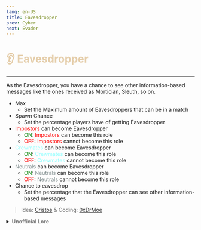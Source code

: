 ```yaml
---
lang: en-US
title: Eavesdropper
prev: Cyber
next: Evader
---
```


# <font color=#e5ceab>👂 <b>Eavesdropper</b></font> <Badge text="Helpful" type="tip" vertical="middle"/>
---

As the Eavesdropper, you have a chance to see other information-based messages like the ones received as Mortician, Sleuth, so on.

* Max
  * Set the Maximum amount of Eavesdroppers that can be in a match
* Spawn Chance
  * Set the percentage players have of getting Eavesdropper
* <font color=red>Impostors</font> can become Eavesdropper
  * <font color=green>ON</font>: <font color=red>Impostors</font> can become this role
  * <font color=red>OFF</font>: <font color=red>Impostors</font> cannot become this role
* <font color=#8cffff>Crewmates</font> can become Eavesdropper
  * <font color=green>ON</font>: <font color=#8cffff>Crewmates</font> can become this role
  * <font color=red>OFF</font>: <font color=#8cffff>Crewmates</font> cannot become this role
* <font color=#7f8c8d>Neutrals</font> can become Eavesdropper
  * <font color=green>ON</font>: <font color=#7f8c8d>Neutrals</font> can become this role
  * <font color=red>OFF</font>: <font color=#7f8c8d>Neutrals</font> cannot become this role
* Chance to eavesdrop
  * Set the percentage that the Eavesdropper can see other information-based messages

> Idea: [Cristos](#) & Coding: [0xDrMoe](#)

<details>
<summary><b><font color=gray>Unofficial Lore</font></b></summary>

Placeholder: This role is a ROLE OH EM GOSH
> Submitted by: Member
</details>